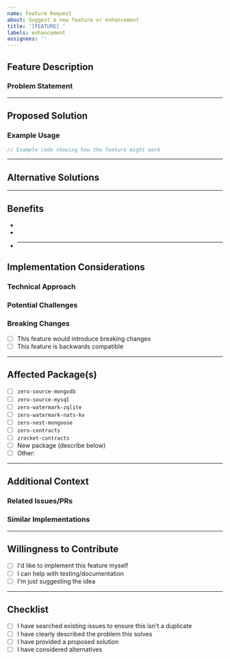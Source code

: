```yaml
---
name: Feature Request
about: Suggest a new feature or enhancement
title: '[FEATURE] '
labels: enhancement
assignees: ''
---
```


## Feature Description

<!-- A clear and concise description of the feature you'd like to see -->

### Problem Statement

<!-- What problem does this feature solve? What use case does it address? -->

---

## Proposed Solution

<!-- Describe how you envision this feature working -->

### Example Usage

<!-- If applicable, show how you'd use this feature -->

```typescript
// Example code showing how the feature might work
```

---

## Alternative Solutions

<!-- Describe any alternative solutions or features you've considered -->

---

## Benefits

<!-- Why would this feature be valuable? Who would benefit from it? -->

-
-
- ***

## Implementation Considerations

<!-- Optional: If you have thoughts on implementation -->

### Technical Approach

<!-- Any ideas on how this might be implemented? -->

### Potential Challenges

<!-- What challenges might this feature present? -->

### Breaking Changes

- [ ] This feature would introduce breaking changes
- [ ] This feature is backwards compatible

<!-- If breaking changes, describe the impact -->

---

## Affected Package(s)

<!-- Which package(s) should this feature be added to? -->

- [ ] `zero-source-mongodb`
- [ ] `zero-source-mysql`
- [ ] `zero-watermark-zqlite`
- [ ] `zero-watermark-nats-kv`
- [ ] `zero-nest-mongoose`
- [ ] `zero-contracts`
- [ ] `zrocket-contracts`
- [ ] New package (describe below)
- [ ] Other:

---

## Additional Context

<!-- Add any other context, screenshots, or examples about the feature request -->

### Related Issues/PRs

<!-- Link to any related issues or pull requests -->

### Similar Implementations

<!-- Are there similar features in other projects we could learn from? -->

---

## Willingness to Contribute

<!-- Would you be willing to implement this feature? -->

- [ ] I'd like to implement this feature myself
- [ ] I can help with testing/documentation
- [ ] I'm just suggesting the idea

---

## Checklist

- [ ] I have searched existing issues to ensure this isn't a duplicate
- [ ] I have clearly described the problem this solves
- [ ] I have provided a proposed solution
- [ ] I have considered alternatives
